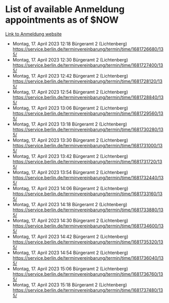 # List of available Anmeldung appointments as of $NOW
[Link to Anmeldung website](https://service.berlin.de/terminvereinbarung/termin/tag.php?termin=1&anliegen[]=120686&dienstleisterlist=122210,122217,327316,122219,327312,122227,327314,122231,327346,122243,327348,122254,122252,329742,122260,329745,122262,329748,122271,327278,122273,327274,122277,327276,330436,122280,327294,122282,327290,122284,327292,122291,327270,122285,327266,122286,327264,122296,327268,150230,329760,122297,327286,122294,327284,122312,329763,122314,329775,122304,327330,122311,327334,122309,327332,317869,122281,327352,122279,329772,122283,122276,327324,122274,327326,122267,329766,122246,327318,122251,327320,122257,327322,122208,327298,122226,327300&herkunft=http%3A%2F%2Fservice.berlin.de%2Fdienstleistung%2F120686%2F)
- Montag, 17. April 2023 12:18 Bürgeramt 2 (Lichtenberg) https://service.berlin.de/terminvereinbarung/termin/time/1681726680/135/
- Montag, 17. April 2023 12:30 Bürgeramt 2 (Lichtenberg) https://service.berlin.de/terminvereinbarung/termin/time/1681727400/135/
- Montag, 17. April 2023 12:42 Bürgeramt 2 (Lichtenberg) https://service.berlin.de/terminvereinbarung/termin/time/1681728120/135/
- Montag, 17. April 2023 12:54 Bürgeramt 2 (Lichtenberg) https://service.berlin.de/terminvereinbarung/termin/time/1681728840/135/
- Montag, 17. April 2023 13:06 Bürgeramt 2 (Lichtenberg) https://service.berlin.de/terminvereinbarung/termin/time/1681729560/135/
- Montag, 17. April 2023 13:18 Bürgeramt 2 (Lichtenberg) https://service.berlin.de/terminvereinbarung/termin/time/1681730280/135/
- Montag, 17. April 2023 13:30 Bürgeramt 2 (Lichtenberg) https://service.berlin.de/terminvereinbarung/termin/time/1681731000/135/
- Montag, 17. April 2023 13:42 Bürgeramt 2 (Lichtenberg) https://service.berlin.de/terminvereinbarung/termin/time/1681731720/135/
- Montag, 17. April 2023 13:54 Bürgeramt 2 (Lichtenberg) https://service.berlin.de/terminvereinbarung/termin/time/1681732440/135/
- Montag, 17. April 2023 14:06 Bürgeramt 2 (Lichtenberg) https://service.berlin.de/terminvereinbarung/termin/time/1681733160/135/
- Montag, 17. April 2023 14:18 Bürgeramt 2 (Lichtenberg) https://service.berlin.de/terminvereinbarung/termin/time/1681733880/135/
- Montag, 17. April 2023 14:30 Bürgeramt 2 (Lichtenberg) https://service.berlin.de/terminvereinbarung/termin/time/1681734600/135/
- Montag, 17. April 2023 14:42 Bürgeramt 2 (Lichtenberg) https://service.berlin.de/terminvereinbarung/termin/time/1681735320/135/
- Montag, 17. April 2023 14:54 Bürgeramt 2 (Lichtenberg) https://service.berlin.de/terminvereinbarung/termin/time/1681736040/135/
- Montag, 17. April 2023 15:06 Bürgeramt 2 (Lichtenberg) https://service.berlin.de/terminvereinbarung/termin/time/1681736760/135/
- Montag, 17. April 2023 15:18 Bürgeramt 2 (Lichtenberg) https://service.berlin.de/terminvereinbarung/termin/time/1681737480/135/
